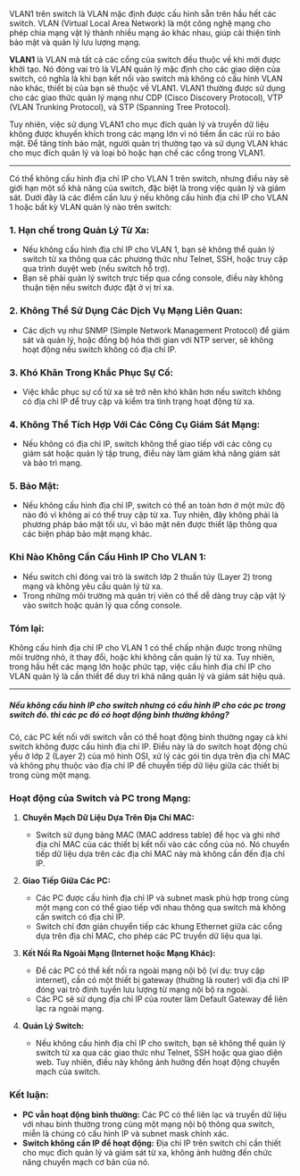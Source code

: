 VLAN1 trên switch là VLAN mặc định được cấu hình sẵn trên hầu hết các switch. VLAN (Virtual Local Area Network) là một công nghệ mạng cho phép chia mạng vật lý thành nhiều mạng ảo khác nhau, giúp cải thiện tính bảo mật và quản lý lưu lượng mạng.

**VLAN1** là VLAN mà tất cả các cổng của switch đều thuộc về khi mới được khởi tạo. Nó đóng vai trò là VLAN quản lý mặc định cho các giao diện của switch, có nghĩa là khi bạn kết nối vào switch mà không có cấu hình VLAN nào khác, thiết bị của bạn sẽ thuộc về VLAN1. VLAN1 thường được sử dụng cho các giao thức quản lý mạng như CDP (Cisco Discovery Protocol), VTP (VLAN Trunking Protocol), và STP (Spanning Tree Protocol).

Tuy nhiên, việc sử dụng VLAN1 cho mục đích quản lý và truyền dữ liệu không được khuyến khích trong các mạng lớn vì nó tiềm ẩn các rủi ro bảo mật. Để tăng tính bảo mật, người quản trị thường tạo và sử dụng VLAN khác cho mục đích quản lý và loại bỏ hoặc hạn chế các cổng trong VLAN1.  

---
Có thể không cấu hình địa chỉ IP cho VLAN 1 trên switch, nhưng điều này sẽ giới hạn một số khả năng của switch, đặc biệt là trong việc quản lý và giám sát. Dưới đây là các điểm cần lưu ý nếu không cấu hình địa chỉ IP cho VLAN 1 hoặc bất kỳ VLAN quản lý nào trên switch:

### 1. **Hạn chế trong Quản Lý Từ Xa:**
   - Nếu không cấu hình địa chỉ IP cho VLAN 1, bạn sẽ không thể quản lý switch từ xa thông qua các phương thức như Telnet, SSH, hoặc truy cập qua trình duyệt web (nếu switch hỗ trợ).
   - Bạn sẽ phải quản lý switch trực tiếp qua cổng console, điều này không thuận tiện nếu switch được đặt ở vị trí xa.

### 2. **Không Thể Sử Dụng Các Dịch Vụ Mạng Liên Quan:**
   - Các dịch vụ như SNMP (Simple Network Management Protocol) để giám sát và quản lý, hoặc đồng bộ hóa thời gian với NTP server, sẽ không hoạt động nếu switch không có địa chỉ IP.

### 3. **Khó Khăn Trong Khắc Phục Sự Cố:**
   - Việc khắc phục sự cố từ xa sẽ trở nên khó khăn hơn nếu switch không có địa chỉ IP để truy cập và kiểm tra tình trạng hoạt động từ xa.

### 4. **Không Thể Tích Hợp Với Các Công Cụ Giám Sát Mạng:**
   - Nếu không có địa chỉ IP, switch không thể giao tiếp với các công cụ giám sát hoặc quản lý tập trung, điều này làm giảm khả năng giám sát và bảo trì mạng.

### 5. **Bảo Mật:**
   - Nếu không cấu hình địa chỉ IP, switch có thể an toàn hơn ở một mức độ nào đó vì không ai có thể truy cập từ xa. Tuy nhiên, đây không phải là phương pháp bảo mật tối ưu, vì bảo mật nên được thiết lập thông qua các biện pháp bảo mật mạng khác.

### Khi Nào Không Cần Cấu Hình IP Cho VLAN 1:
- Nếu switch chỉ đóng vai trò là switch lớp 2 thuần túy (Layer 2) trong mạng và không yêu cầu quản lý từ xa.
- Trong những môi trường mà quản trị viên có thể dễ dàng truy cập vật lý vào switch hoặc quản lý qua cổng console.

### Tóm lại:
Không cấu hình địa chỉ IP cho VLAN 1 có thể chấp nhận được trong những môi trường nhỏ, ít thay đổi, hoặc khi không cần quản lý từ xa. Tuy nhiên, trong hầu hết các mạng lớn hoặc phức tạp, việc cấu hình địa chỉ IP cho VLAN quản lý là cần thiết để duy trì khả năng quản lý và giám sát hiệu quả.

---
##### Nếu không cấu hình IP cho switch nhưng có cấu hình IP cho các pc trong switch đó. thì các pc đó có hoạt động bình thường không?
Có, các PC kết nối với switch vẫn có thể hoạt động bình thường ngay cả khi switch không được cấu hình địa chỉ IP. Điều này là do switch hoạt động chủ yếu ở lớp 2 (Layer 2) của mô hình OSI, xử lý các gói tin dựa trên địa chỉ MAC và không phụ thuộc vào địa chỉ IP để chuyển tiếp dữ liệu giữa các thiết bị trong cùng một mạng.

### Hoạt động của Switch và PC trong Mạng:

1. **Chuyển Mạch Dữ Liệu Dựa Trên Địa Chỉ MAC:**
   - Switch sử dụng bảng MAC (MAC address table) để học và ghi nhớ địa chỉ MAC của các thiết bị kết nối vào các cổng của nó. Nó chuyển tiếp dữ liệu dựa trên các địa chỉ MAC này mà không cần đến địa chỉ IP.

2. **Giao Tiếp Giữa Các PC:**
   - Các PC được cấu hình địa chỉ IP và subnet mask phù hợp trong cùng một mạng con có thể giao tiếp với nhau thông qua switch mà không cần switch có địa chỉ IP.
   - Switch chỉ đơn giản chuyển tiếp các khung Ethernet giữa các cổng dựa trên địa chỉ MAC, cho phép các PC truyền dữ liệu qua lại.

3. **Kết Nối Ra Ngoài Mạng (Internet hoặc Mạng Khác):**
   - Để các PC có thể kết nối ra ngoài mạng nội bộ (ví dụ: truy cập internet), cần có một thiết bị gateway (thường là router) với địa chỉ IP đóng vai trò định tuyến lưu lượng từ mạng nội bộ ra ngoài.
   - Các PC sẽ sử dụng địa chỉ IP của router làm Default Gateway để liên lạc ra ngoài mạng.

4. **Quản Lý Switch:**
   - Nếu không cấu hình địa chỉ IP cho switch, bạn sẽ không thể quản lý switch từ xa qua các giao thức như Telnet, SSH hoặc qua giao diện web. Tuy nhiên, điều này không ảnh hưởng đến hoạt động chuyển mạch của switch.

### Kết luận:
- **PC vẫn hoạt động bình thường:** Các PC có thể liên lạc và truyền dữ liệu với nhau bình thường trong cùng một mạng nội bộ thông qua switch, miễn là chúng có cấu hình IP và subnet mask chính xác.
- **Switch không cần IP để hoạt động:** Địa chỉ IP trên switch chỉ cần thiết cho mục đích quản lý và giám sát từ xa, không ảnh hưởng đến chức năng chuyển mạch cơ bản của nó.
